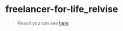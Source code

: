 # freelancer-for-life_relvise


> Result you can see [here](https://janchorny.github.io/freelancer-for-life_relvise/)
